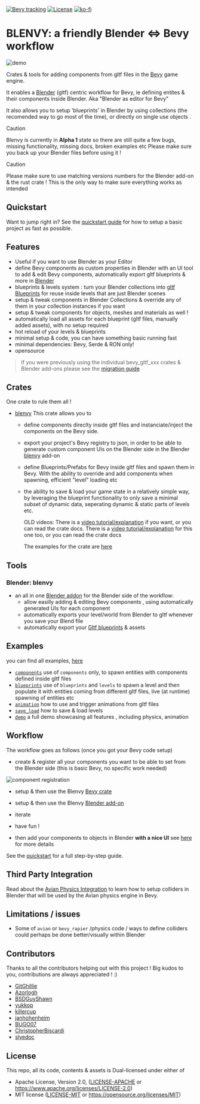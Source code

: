 [![Bevy tracking](https://img.shields.io/badge/Bevy%20tracking-released%20version-lightblue)](https://github.com/bevyengine/bevy/blob/main/docs/plugins_guidelines.md#main-branch-tracking)
[![License](https://img.shields.io/crates/l/blenvy)](https://github.com/kaosat-dev/Blenvy/blob/main/LICENSE.md)
[![ko-fi](https://ko-fi.com/img/githubbutton_sm.svg)](https://ko-fi.com/F1F5TO32O)

# BLENVY: a friendly Blender <=> Bevy workflow

![demo](https://github.com/kaosat-dev/Blenvy/blob/main/docs/blender_bevy.png)

Crates & tools for adding components from gltf files in the [Bevy](https://bevyengine.org/) game engine.

It enables a [Blender](https://www.blender.org/) (gltf) centric workflow for Bevy, ie defining entites & their components
inside Blender. Aka "Blender as editor for Bevy"

It also allows you to setup 'blueprints' in Blender by using collections (the recomended way to go most of the time), or directly on single use objects .


> [!CAUTION]
> Blenvy is currently in **Alpha 1** state so there are still quite a few bugs, missing functionality, missing docs, broken examples etc
> Please make sure you back up your Blender files before using it !

> [!CAUTION]
> Please make sure to use matching versions numbers for the Blender add-on & the rust crate ! 
> This is the only way to make sure everything works as intended

## Quickstart

Want to jump right in? See the [quickstart guide](https://github.com/kaosat-dev/Blenvy/blob/main/docs/quickstart/README.md) for how to setup a basic project as fast as possible.

## Features

* Useful if you want to use Blender as your Editor
* define Bevy components as custom properties in Blender with an UI tool to add & edit Bevy components, automatically export gltf blueprints & more in [Blender](https://github.com/kaosat-dev/Blenvy/tree/main/tools/blenvy)
* blueprints & levels system : turn your Blender collections into [gltf Blueprints](https://github.com/kaosat-dev/Blenvy/tree/main/crates/blenvy) for reuse inside levels that are just Blender scenes
* setup & tweak components in Blender Collections & override any of them in your collection instances if you want
* setup & tweak components for objects, meshes and materials as well !
* automatically load all assets for each blueprint (gltf files, manually added assets), with no setup required
* hot reload of your levels & blueprints
* minimal setup & code, you can have something basic running fast
* minimal dependencies: Bevy, Serde & RON only!
* opensource

> If you were previously using the individual bevy_gltf_xxx crates & Blender add-ons please see the [migration guide](https://github.com/kaosat-dev/Blenvy/blob/main/Migration_guide.md)

## Crates

One crate to rule them all !

* [blenvy](https://github.com/kaosat-dev/Blenvy/tree/main/crates/blenvy) This crate allows you to
  * define components direclty inside gltf files and instanciate/inject the components on the Bevy side.
  * export your project's Bevy registry to json, in order to be able to generate custom component UIs on the Blender side in the Blender [blenvy](https://github.com/kaosat-dev/Blenvy/tree/main/tools/blenvy) add-on
  * define Blueprints/Prefabs for Bevy inside gltf files and spawn them in Bevy. With the ability to override and add components when spawning, efficient "level" loading etc
  * the ability to save & load your game state in a relatively simple way, by leveraging the blueprint functionality to only save a minimal subset of dynamic data, seperating dynamic & static parts of levels etc.

    OLD videos:
    There is a [video tutorial/explanation](https://youtu.be/-lcScjQCA3c) if you want, or you can read the crate docs.
    There is a [video tutorial/explanation](https://youtu.be/CgyNtwgYwdM) for this one too, or you can read the crate docs

    The examples for the crate are [here](https://github.com/kaosat-dev/Blenvy/tree/main/examples)

## Tools

### Blender: blenvy

* an all in one [Blender addon](https://github.com/kaosat-dev/Blenvy/tree/main/tools/blenvy) for the Blender side of the workflow:
  * allow easilly adding & editing Bevy components , using automatically generated UIs for each component
  * automatically exports your level/world from Blender to gltf whenever you save your Blend file
  * automatically export your [Gltf blueprints](https://github.com/kaosat-dev/Blenvy/tree/main/crates/blenvy) & assets

## Examples

you can find all examples, [here](https://github.com/kaosat-dev/Blenvy/tree/main/examples)

* [`components`](https://github.com/kaosat-dev/Blenvy/tree/main/examples/components/) use of ```components``` only, to spawn entities with components defined inside gltf files
* [`blueprints`](https://github.com/kaosat-dev/Blenvy/tree/main/examples/blueprints/) use of ```blueprints``` and ```levels``` to spawn a level and then populate it with entities coming from different gltf files, live (at runtime) spawning of entities etc
* [`animation`](https://github.com/kaosat-dev/Blenvy/tree/main/examples/animation/) how to use and trigger animations from gltf files
* [`save_load`](https://github.com/kaosat-dev/Blenvy/tree/main/examples/save_load/) how to save & load levels
* [`demo`](https://github.com/kaosat-dev/Blenvy/tree/main/examples/demo/) a full demo showcasing all features , including physics, animation

## Workflow

The workflow goes as follows (once you got your Bevy code setup)

* create & register all your components you want to be able to set from the Blender side (this is basic Bevy, no specific work needed)

![component registration](https://github.com/kaosat-dev/Blenvy/blob/main/docs/component_registration.png)

* setup & then use the Blenvy [Bevy crate](https://github.com/kaosat-dev/Blenvy/tree/main/crates/blenvy)
* setup & then use the Blenvy [Blender add-on](https://github.com/kaosat-dev/Blenvy/tree/main/tools/blenvy)
* iterate
* have fun !

* then add your components to objects in Blender **with a nice UI** see [here](https://github.com/kaosat-dev/Blenvy/blob/blenvy/README-workflow-ui.md) for more details

See the [quickstart](https://github.com/kaosat-dev/Blenvy/blob/main/docs/quickstart/README.md) for a full step-by-step guide.

## Third Party Integration

Read about the [Avian Physics Integration](https://github.com/kaosat-dev/Blenvy/blob/main/docs/avian/README.md) to learn how to setup colliders in Blender that will be used by the Avian physics engine in Bevy.

## Limitations / issues

* Some of `avian` or `bevy_rapier` /physics code / ways to define colliders could perhaps be done better/visually within Blender

## Contributors

Thanks to all the contributors helping out with this project ! Big kudos to you, contributions are always appreciated ! :)

* [GitGhillie](https://github.com/GitGhillie)
* [Azorlogh](https://github.com/Azorlogh)
* [BSDGuyShawn](https://github.com/BSDGuyShawn)
* [yukkop](https://github.com/yukkop)
* [killercup](https://github.com/killercup)
* [janhohenheim](https://github.com/janhohenheim)
* [BUGO07](https://github.com/BUGO07)
* [ChristopherBiscardi](https://github.com/ChristopherBiscardi)
* [slyedoc](https://github.com/slyedoc)

## License

This repo, all its code, contents & assets is Dual-licensed under either of

* Apache License, Version 2.0, ([LICENSE-APACHE](https://github.com/kaosat-dev/Blenvy/blob/blenvy/LICENSE_APACHE.md) or <https://www.apache.org/licenses/LICENSE-2.0>)
* MIT license ([LICENSE-MIT](https://github.com/kaosat-dev/Blenvy/blob/blenvy/LICENSE_MIT.mdd) or <https://opensource.org/licenses/MIT>)

